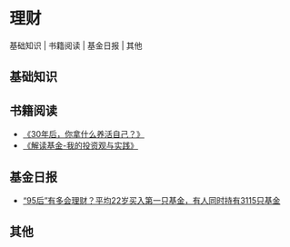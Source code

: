 # 理财

基础知识 | 书籍阅读 | 基金日报 | 其他

## 基础知识

## 书籍阅读
* [《30年后，你拿什么养活自己？》](books/what_will_you_do_to_support_yourself_in_30_years.md)
* [《解读基金-我的投资观与实践》](books/Interpreting_funds.md)

## 基金日报

* [“95后”有多会理财？平均22岁买入第一只基金，有人同时持有3115只基金](daily/20220630.md)

## 其他
